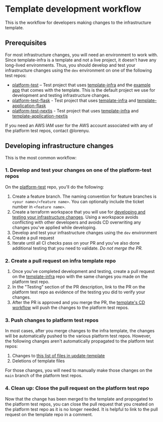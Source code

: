 # Template development workflow

This is the workflow for developers making changes to the infrastructure template.

## Prerequisites

For most infrastructure changes, you will need an environment to work with. Since template-infra is a template and not a live project, it doesn't have any long-lived environments. Thus, you should develop and test your infrastructure changes using the `dev` environment on one of the following test repos:

- [platform-test](https://github.com/navapbc/platform-test) – Test project that uses [template-infra](https://github.com/navapbc/template-infra) and the [example app](https://github.com/navapbc/template-infra/tree/main/app) that comes with the template. This is the default project we use for development and testing infrastructure changes.
- [platform-test-flask](https://github.com/navapbc/platform-test-flask) - Test project that uses [template-infra](https://github.com/navapbc/template-infra) and [template-application-flask](https://github.com/navapbc/template-application-flask)
- [platform-test-nextjs](https://github.com/navapbc/platform-test-nextjs) - Test project that uses [template-infra](https://github.com/navapbc/template-infra) and [template-application-nextjs](https://github.com/navapbc/template-application-nextjs)

If you need an AWS IAM user for the AWS account associated with any of the platform test repos, contact @lorenyu.

## Developing infrastructure changes

This is the most common workflow:

### 1. Develop and test your changes on one of the platform-test repos

On the [platform-test](https://github.com/navapbc/platform-test) repo, you'll do the following:

1. Create a feature branch. The naming convention for feature branches is `<your name>/<feature name>`. You can optionally include the ticket number in `<feature name>`.
2. Create a terraform workspace that you will use for [developing and testing your infrastructure changes](/docs/infra/develop-and-test-infrastructure-using-workspaces.md). Using a workspace avoids conflicting with other developers and avoids CD overwriting any changes you've applied while developing.
3. Develop and test your infrastructure changes using the `dev` environment
4. Create a pull request
5. Iterate until all CI checks pass on your PR and you’ve also done additional testing that you need to validate. _Do not merge the PR._

### 2. Create a pull request on infra template repo

1. Once you've completed development and testing, create a pull request on the [template-infra](https://github.com/navapbc/template-infra) repo with the same changes you made on the platform test repo.
2. In the "Testing" section of the PR description, link to the PR on the platform test repo as evidence of the testing you did to verify your changes.
3. After the PR is approved and you merge the PR, the [template's CD workflow](/.github/workflows/template-only-cd.yml) will push the changes to the platform test repos.

### 3. Push changes to platform test repos

In most cases, after you merge changes to the infra template, the changes will be automatically pushed to the various platform test repos. However, the following changes aren't automatically propagated to the platform test repos:

1. Changes to [this list of files in update-template](https://github.com/navapbc/template-infra/blob/main/template-only-bin/update-template#L17-L28)
2. Deletions of template files

For those changes, you will need to manually make those changes on the `main` branch of the platform test repos.

### 4. Clean up: Close the pull request on the platform test repo

Now that the change has been merged to the template and propogated to the platform test repos, you can close the pull request that you created on the platform test repo as it is no longer needed. It is helpful to link to the pull request on the template repo in a comment.
